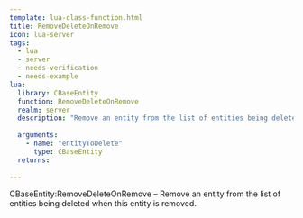 ```yaml
---
template: lua-class-function.html
title: RemoveDeleteOnRemove
icon: lua-server
tags:
  - lua
  - server
  - needs-verification
  - needs-example
lua:
  library: CBaseEntity
  function: RemoveDeleteOnRemove
  realm: server
  description: "Remove an entity from the list of entities being deleted when this entity is removed."
  
  arguments:
    - name: "entityToDelete"
      type: CBaseEntity
  returns:
    
---
```


<div class="lua__search__keywords">
CBaseEntity:RemoveDeleteOnRemove &#x2013; Remove an entity from the list of entities being deleted when this entity is removed.
</div>
